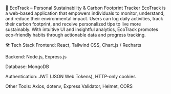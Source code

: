 🌱 EcoTrack – Personal Sustainability & Carbon Footprint Tracker
EcoTrack is a web-based application that empowers individuals to monitor, understand, and reduce their environmental impact. Users can log daily activities, track their carbon footprint, and receive personalized tips to live more sustainably. With intuitive UI and insightful analytics, EcoTrack promotes eco-friendly habits through actionable data and progress tracking.

🛠 Tech Stack
Frontend: React, Tailwind CSS, Chart.js / Recharts

Backend: Node.js, Express.js

Database: MongoDB

Authentication: JWT (JSON Web Tokens), HTTP-only cookies

Other Tools: Axios, dotenv, Express Validator, Helmet, CORS
